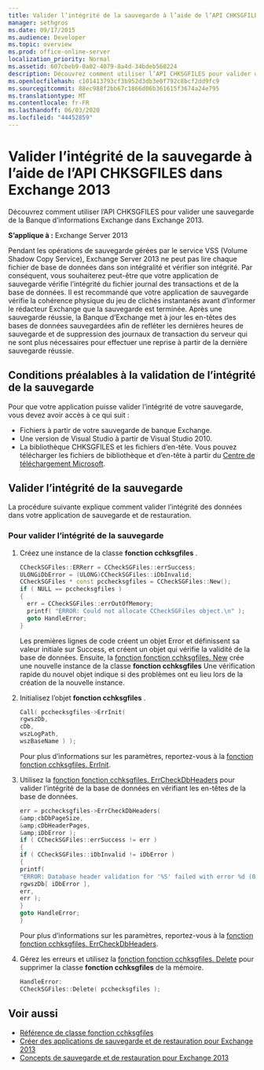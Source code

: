 ```yaml
---
title: Valider l’intégrité de la sauvegarde à l’aide de l’API CHKSGFILES dans Exchange 2013
manager: sethgros
ms.date: 09/17/2015
ms.audience: Developer
ms.topic: overview
ms.prod: office-online-server
localization_priority: Normal
ms.assetid: 607cbeb9-0a02-4079-8a4d-34bdeb560224
description: Découvrez comment utiliser l’API CHKSGFILES pour valider une sauvegarde de la Banque d’informations Exchange dans Exchange 2013.
ms.openlocfilehash: c101413793cf3b952d3db3e0f792c8bcf2dd9fc9
ms.sourcegitcommit: 88ec988f2bb67c1866d06b361615f3674a24e795
ms.translationtype: MT
ms.contentlocale: fr-FR
ms.lasthandoff: 06/03/2020
ms.locfileid: "44452859"
---
```

# <a name="validate-backup-integrity-by-using-the-chksgfiles-api-in-exchange-2013"></a>Valider l’intégrité de la sauvegarde à l’aide de l’API CHKSGFILES dans Exchange 2013

Découvrez comment utiliser l’API CHKSGFILES pour valider une sauvegarde de la Banque d’informations Exchange dans Exchange 2013.
  
**S’applique à :** Exchange Server 2013 
  
Pendant les opérations de sauvegarde gérées par le service VSS (Volume Shadow Copy Service), Exchange Server 2013 ne peut pas lire chaque fichier de base de données dans son intégralité et vérifier son intégrité. Par conséquent, vous souhaiterez peut-être que votre application de sauvegarde vérifie l’intégrité du fichier journal des transactions et de la base de données. Il est recommandé que votre application de sauvegarde vérifie la cohérence physique du jeu de clichés instantanés avant d’informer le rédacteur Exchange que la sauvegarde est terminée. Après une sauvegarde réussie, la Banque d’Exchange met à jour les en-têtes des bases de données sauvegardées afin de refléter les dernières heures de sauvegarde et de suppression des journaux de transaction du serveur qui ne sont plus nécessaires pour effectuer une reprise à partir de la dernière sauvegarde réussie.
  
## <a name="prerequisites-for-validating-backup-integrity"></a>Conditions préalables à la validation de l’intégrité de la sauvegarde

Pour que votre application puisse valider l’intégrité de votre sauvegarde, vous devez avoir accès à ce qui suit :
  
- Fichiers à partir de votre sauvegarde de banque Exchange.
- Une version de Visual Studio à partir de Visual Studio 2010.
- La bibliothèque CHKSGFILES et les fichiers d’en-tête. Vous pouvez télécharger les fichiers de bibliothèque et d’en-tête à partir du [Centre de téléchargement Microsoft](https://www.microsoft.com/download/details.aspx?id=36802).
    
## <a name="validate-backup-integrity"></a>Valider l’intégrité de la sauvegarde

La procédure suivante explique comment valider l’intégrité des données dans votre application de sauvegarde et de restauration.
  
### <a name="to-validate-backup-integrity"></a>Pour valider l’intégrité de la sauvegarde

1. Créez une instance de la classe **fonction cchksgfiles** . 
   
   ```cpp
   CCheckSGFiles::ERRerr = CCheckSGFiles::errSuccess;
   ULONGiDbError = (ULONG)CCheckSGFiles::iDbInvalid;
   CCheckSGFiles * const pcchecksgfiles = CCheckSGFiles::New();
   if ( NULL == pcchecksgfiles )
   {
     err = CCheckSGFiles::errOutOfMemory;
     printf( "ERROR: Could not allocate CCheckSGFiles object.\n" );
     goto HandleError;
   }
   ```

   Les premières lignes de code créent un objet Error et définissent sa valeur initiale sur Success, et créent un objet qui vérifie la validité de la base de données. Ensuite, la [fonction fonction cchksgfiles. New](cchksgfiles-new-function.md) crée une nouvelle instance de la classe **fonction cchksgfiles** Une vérification rapide du nouvel objet indique si des problèmes ont eu lieu lors de la création de la nouvelle instance. 
    
2. Initialisez l’objet **fonction cchksgfiles** . 
   
   ```cpp
   Call( pcchecksgfiles->ErrInit(
   rgwszDb,
   cDb,
   wszLogPath,
   wszBaseName ) );
   ```
   
   Pour plus d’informations sur les paramètres, reportez-vous à la [fonction fonction cchksgfiles. ErrInit](cchksgfiles-errinit-function.md).
   
3. Utilisez la [fonction fonction cchksgfiles. ErrCheckDbHeaders](cchksgfiles-errcheckdbheaders-function.md) pour valider l’intégrité de la base de données en vérifiant les en-têtes de la base de données.
   
   ```cpp
   err = pcchecksgfiles->ErrCheckDbHeaders(
   &amp;cbDbPageSize,
   &amp;cDbHeaderPages,
   &amp;iDbError );
   if ( CCheckSGFiles::errSuccess != err )
   {
   if ( CCheckSGFiles::iDbInvalid != iDbError )
   {
   printf(
   "ERROR: Database header validation for '%S' failed with error %d (0x%x)\n",
   rgwszDb[ iDbError ],
   err,
   err );
   }
   goto HandleError;
   }
   ```
   
   Pour plus d’informations sur les paramètres, reportez-vous à la [fonction fonction cchksgfiles. ErrCheckDbHeaders](cchksgfiles-errcheckdbheaders-function.md).
   
4. Gérez les erreurs et utilisez la [fonction fonction cchksgfiles. Delete](cchksgfiles-delete-function.md) pour supprimer la classe **fonction cchksgfiles** de la mémoire. 
   
   ```cpp
   HandleError:
   CCheckSGFiles::Delete( pcchecksgfiles );  
   ```

## <a name="see-also"></a>Voir aussi

- [Référence de classe fonction cchksgfiles](cchksgfiles-class-reference.md)
- [Créer des applications de sauvegarde et de restauration pour Exchange 2013](build-backup-and-restore-applications-for-exchange-2013.md)
- [Concepts de sauvegarde et de restauration pour Exchange 2013](backup-and-restore-concepts-for-exchange-2013.md)
    

